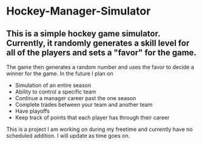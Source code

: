 # Hockey-Manager-Simulator
## This is a simple hockey game simulator. Currently, it randomly generates a skill level for all of the players and sets a "favor" for the game.
The game then generates a random number and uses the favor to decide a winner for the game.
In the future I plan on
- Simulation of an entire season
- Ability to control a specific team
- Continue a manager career past the one season
- Complete trades between your team and another team
- Have playoffs
- Keep track of points that each player has through their career

This is a project I am working on during my freetime and currently have no scheduled addition. I will update as time goes on.

